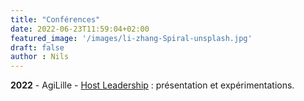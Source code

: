 ```yaml
---
title: "Conférences"
date: 2022-06-23T11:59:04+02:00
featured_image: '/images/li-zhang-Spiral-unsplash.jpg'
draft: false
author : Nils
---
```



**2022** - AgiLille - [Host Leadership](/supports/HostLeadership_AgiLille_2022.pdf) : présentation et expérimentations.






